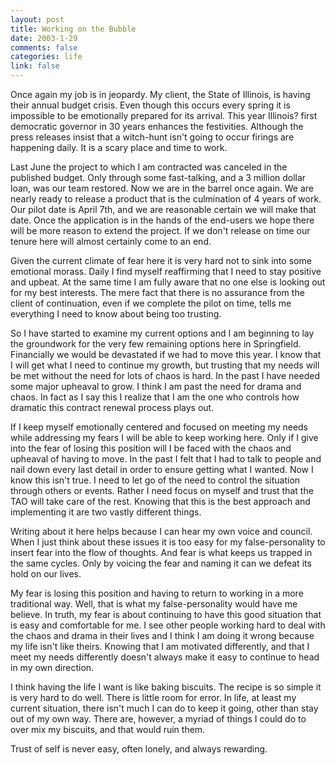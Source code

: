 ```yaml
--- 
layout: post
title: Working on the Bubble
date: 2003-1-29
comments: false
categories: life
link: false
---
```

Once again my job is in jeopardy. My client, the State of Illinois, is having their annual budget crisis.  Even though this occurs every spring it is impossible to be emotionally prepared for its arrival. This year Illinois? first democratic governor in 30 years enhances the festivities. Although the press releases insist that a witch-hunt isn't going to occur firings are happening daily. It is a scary place and time to work.

Last June the project to which I am contracted was canceled in the published budget. Only through some fast-talking, and a 3 million dollar loan, was our team restored. Now we are in the barrel once again. We are nearly ready to release a product that is the culmination of 4 years of work. Our pilot date is April 7th, and we are reasonable certain we will make that date. Once the application is in the hands of the end-users we hope there will be more reason to extend the project. If we don't release on time our tenure here will almost certainly come to an end.

Given the current climate of fear here it is very hard not to sink into some emotional morass. Daily I find myself reaffirming that I need to stay positive and upbeat. At the same time I am fully aware that no one else is looking out for my best interests. The mere fact that there is no assurance from the client of continuation, even if we complete the pilot on time, tells me everything I need to know about being too trusting.

So I have started to examine my current options and I am beginning to lay the groundwork for the very few remaining options here in Springfield. Financially we would be devastated if we had to move this year. I know that I will get what I need to continue my growth, but trusting that my needs will be met without the need for lots of chaos is hard. In the past I have needed some major upheaval to grow. I think I am past the need for drama and chaos. In fact as I say this I realize that I am the one who controls how dramatic this contract renewal process plays out.

If I keep myself emotionally centered and focused on meeting my needs while addressing my fears I will be able to keep working here. Only if I give into the fear of losing this position will I be faced with the chaos and upheaval of having to move. In the past I felt that I had to talk to people and nail down every last detail in order to ensure getting what I wanted. Now I know this isn't true. I need to let go of the need to control the situation through others or events. Rather I need focus on myself and trust that the TAO will take care of the rest. Knowing that this is the best approach and implementing it are two vastly different things.

Writing about it here helps because I can hear my own voice and council. When I just think about these issues it is too easy for my false-personality to insert fear into the flow of thoughts. And fear is what keeps us trapped in the same cycles. Only by voicing the fear and naming it can we defeat its hold on our lives.

My fear is losing this position and having to return to working in a more traditional way. Well, that is what my false-personality would have me believe. In truth, my fear is about continuing to have this good situation that is easy and comfortable for me. I see other people working hard to deal with the chaos and drama in their lives and I think I am doing it wrong because my life isn't like theirs. Knowing that I am motivated differently, and that I meet my needs differently doesn't always make it easy to continue to head in my own direction.

I think having the life I want is like baking biscuits. The recipe is so simple it is very hard to do well. There is little room for error. In life, at least my current situation, there isn't much I can do to keep it going, other than stay out of my own way. There are, however, a myriad of things I could do to over mix my biscuits, and that would ruin them.

Trust of self is never easy, often lonely, and always rewarding.
